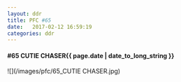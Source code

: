 ```yaml
---
layout: ddr
title: PFC #65
date:   2017-02-12 16:59:19
categories: ddr
---
```

#### **#65** CUTIE CHASER<span class="pull-right">{{ page.date | date_to_long_string }}</span>
![](/images/pfc/65_CUTIE CHASER.jpg)
